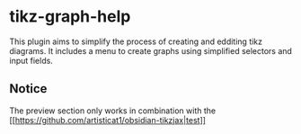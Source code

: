 # tikz-graph-help

This plugin aims to simplify the process of creating and edditing tikz diagrams. 
It includes a menu to create graphs using simplified selectors and input fields. 

## Notice 

The preview section only works in combination with the [[https://github.com/artisticat1/obsidian-tikzjax|test]] 

